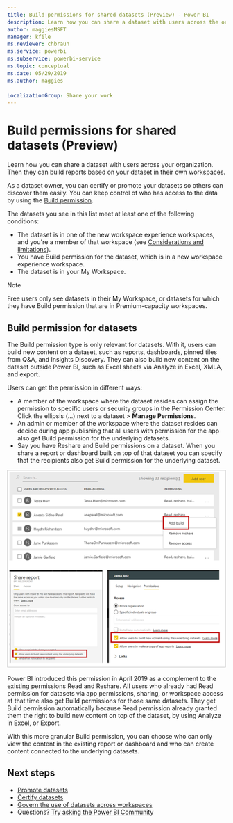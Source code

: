 ```yaml
---
title: Build permissions for shared datasets (Preview) - Power BI
description: Learn how you can share a dataset with users across the organization. Then they can build reports based on your dataset in their own workspaces.
author: maggiesMSFT
manager: kfile
ms.reviewer: chbraun
ms.service: powerbi
ms.subservice: powerbi-service
ms.topic: conceptual
ms.date: 05/29/2019
ms.author: maggies

LocalizationGroup: Share your work
---
```

# Build permissions for shared datasets (Preview)

Learn how you can share a dataset with users across your organization. Then they can build reports based on your dataset in their own workspaces.

As a dataset owner, you can certify or promote your datasets so others can discover them easily. You can keep control of who has access to the data by using the [Build permission](#build-permission-for-datasets). 

The datasets you see in this list meet at least one of the following conditions:

- The dataset is in one of the new workspace experience workspaces, and you're a member of that workspace (see [Considerations and limitations](#considerations-and-limitations)).
- You have Build permission for the dataset, which is in a new workspace experience workspace.
- The dataset is in your My Workspace.

> [!NOTE]
> Free users only see datasets in their My Workspace, or datasets for which they have Build permission that are in Premium-capacity workspaces.

## Build permission for datasets

The Build permission type is only relevant for datasets. With it, users can build new content on a dataset, such as reports, dashboards, pinned tiles from Q&A, and Insights Discovery. They can also build new content on the dataset outside Power BI, such as Excel sheets via Analyze in Excel, XMLA, and export.

Users can get the permission in different ways:

- A member of the workspace where the dataset resides can assign the permission to specific users or security groups in the Permission Center. Click the ellipsis (…) next to a dataset > **Manage Permissions**.
- An admin or member of the workspace where the dataset resides can decide during app publishing that all users with permission for the app also get Build permission for the underlying datasets.
- Say you have Reshare and Build permissions on a dataset. When you share a report or dashboard built on top of that dataset you can specify that the recipients also get Build permission for the underlying dataset.

![Build permissions](media/service-datasets-across-workspaces/power-bi-dataset-build-permissions.png)

Power BI introduced this permission in April 2019 as a complement to the existing permissions Read and Reshare. All users who already had Read permission for datasets via app permissions, sharing, or workspace access at that time also get Build permissions for those same datasets. They get Build permission automatically because Read permission already granted them the right to build new content on top of the dataset, by using Analyze in Excel, or Export. 

With this more granular Build permission, you can choose who can only view the content in the existing report or dashboard and who can create content connected to the underlying datasets.

## Next steps

- [Promote datasets](service-datasets-promote.md)
- [Certify datasets](service-datasets-certify.md)
- [Govern the use of datasets across workspaces](service-datasets-admin-across-workspaces.md)
- Questions? [Try asking the Power BI Community](http://community.powerbi.com/)
